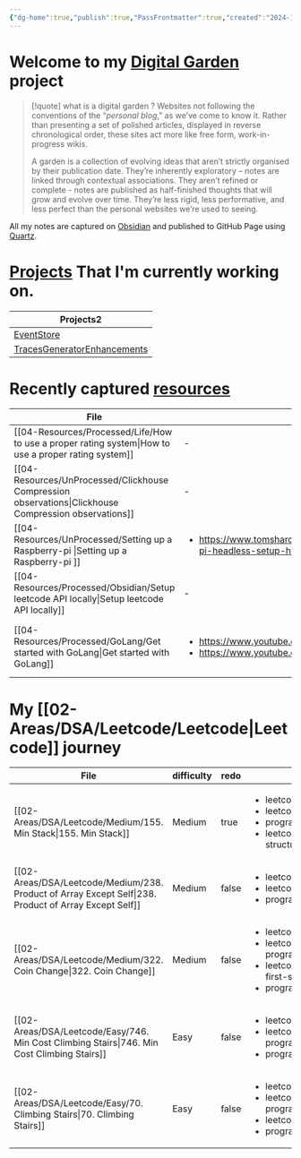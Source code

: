 ```yaml
---
{"dg-home":true,"publish":true,"PassFrontmatter":true,"created":"2024-12-18T20:40:04.792+05:30","updated":"2025-01-09T21:16:47.436+05:30"}
---
```



# Welcome to my [Digital Garden](https://maggieappleton.com/garden-history/) project

> [!quote] what is a digital garden ?
> Websites not following the conventions of the “_personal blog_,” as we’ve come to know it. Rather than presenting a set of polished articles, displayed in reverse chronological order, these sites act more like free form, work-in-progress wikis.
> 
> A garden is a collection of evolving ideas that aren’t strictly organised by their publication date. They’re inherently exploratory – notes are linked through contextual associations. They aren’t refined or complete - notes are published as half-finished thoughts that will grow and evolve over time. They’re less rigid, less performative, and less perfect than the personal websites we’re used to seeing.

All my notes are captured on [Obsidian](https://obsidian.md/) and published to GitHub Page using [Quartz](https://quartz.jzhao.xyz/). 
# [Projects](03-Projects) That I'm currently working on. 

<div><table class="dataview table-view-table"><thead class="table-view-thead"><tr class="table-view-tr-header"><th class="table-view-th"><span>Projects</span><span class="dataview small-text">2</span></th></tr></thead><tbody class="table-view-tbody"><tr><td><span><a data-tooltip-position="top" aria-label="EventStore" data-href="EventStore" href="EventStore" class="internal-link" target="_blank" rel="noopener nofollow">EventStore</a></span></td></tr><tr><td><span><a data-tooltip-position="top" aria-label="TracesGeneratorEnhancements" data-href="TracesGeneratorEnhancements" href="TracesGeneratorEnhancements" class="internal-link" target="_blank" rel="noopener nofollow">TracesGeneratorEnhancements</a></span></td></tr></tbody></table></div>

# Recently captured [resources](04-Resources)
| File                                                                                                     | url                                                                                                               | Description                                         | type  | tags                                                                          | Date                        |
| -------------------------------------------------------------------------------------------------------- | ----------------------------------------------------------------------------------------------------------------- | --------------------------------------------------- | ----- | ----------------------------------------------------------------------------- | --------------------------- |
| [[04-Resources/Processed/Life/How to use a proper rating system\|How to use a proper rating system]]  | \-                                                                                                                | \-                                                  | \-    | <ul><li>Rating</li></ul>                                                      | 10:49 AM - January 12, 2025 |
| [[04-Resources/UnProcessed/Clickhouse Compression observations\|Clickhouse Compression observations]] | \-                                                                                                                | \-                                                  | Note  | <ul><li>Database/Clickhouse</li><li>Database/Clickhouse/Compression</li></ul> | 11:21 AM - January 08, 2025 |
| [[04-Resources/UnProcessed/Setting up a Raspberry-pi \|Setting up a Raspberry-pi ]]                   | <ul><li>https://www.tomshardware.com/reviews/raspberry-pi-headless-setup-how-to,6028.html</li></ul>               | \-                                                  | Guide | \-                                                                            | 6:33 PM - January 05, 2025  |
| [[04-Resources/Processed/Obsidian/Setup leetcode API locally\|Setup leetcode API locally]]            | \-                                                                                                                | How to setup leetcode API locally                   | Guide | <ul><li>leetcode/setup</li></ul>                                              | 8:08 PM - December 29, 2024 |
| [[04-Resources/Processed/GoLang/Get started with GoLang\|Get started with GoLang]]                    | <ul><li>https://www.youtube.com/watch?v=yyUHQIec83I</li><li>https://www.youtube.com/watch?v=XCZWyN9ZbEQ</li></ul> | A Crash course on how to start understanding GoLang | Video | <ul><li>go</li><li>ProgrammingLanguages/go</li><li>CrashCourse</li></ul>      | 1:20 PM - December 26, 2024 |


# My [[02-Areas/DSA/Leetcode/Leetcode\|Leetcode]] journey
| File                                                                                                     | difficulty | redo  | tags                                                                                                                                     | file.ctime                 |
| -------------------------------------------------------------------------------------------------------- | ---------- | ----- | ---------------------------------------------------------------------------------------------------------------------------------------- | -------------------------- |
| [[02-Areas/DSA/Leetcode/Medium/155. Min Stack\|155. Min Stack]]                                       | Medium     | true  | <ul><li>leetcode/stack</li><li>leetcode/design</li><li>programming/practice</li><li>leetcode/build-data-structure</li></ul>              | 7:48 PM - January 03, 2025 |
| [[02-Areas/DSA/Leetcode/Medium/238. Product of Array Except Self\|238. Product of Array Except Self]] | Medium     | false | <ul><li>leetcode/array</li><li>leetcode/prefix-sum</li><li>programming/practice</li></ul>                                                | 9:54 AM - January 03, 2025 |
| [[02-Areas/DSA/Leetcode/Medium/322. Coin Change\|322. Coin Change]]                                   | Medium     | false | <ul><li>leetcode/array</li><li>leetcode/dynamic-programming</li><li>leetcode/breadth-first-search</li><li>programming/practice</li></ul> | 8:27 PM - January 02, 2025 |
| [[02-Areas/DSA/Leetcode/Easy/746. Min Cost Climbing Stairs\|746. Min Cost Climbing Stairs]]           | Easy       | false | <ul><li>leetcode/array</li><li>leetcode/dynamic-programming</li><li>programming/practice</li></ul>                                       | 8:57 AM - January 02, 2025 |
| [[02-Areas/DSA/Leetcode/Easy/70. Climbing Stairs\|70. Climbing Stairs]]                               | Easy       | false | <ul><li>leetcode/math</li><li>leetcode/dynamic-programming</li><li>leetcode/memoization</li><li>programming/practice</li></ul>           | 7:27 AM - January 02, 2025 |

